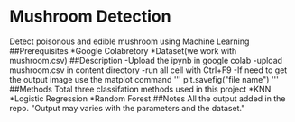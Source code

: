# Mushroom Detection
Detect poisonous and edible mushroom using Machine Learning
##Prerequisites
*Google Colabretory
*Dataset(we work with mushroom.csv)
##Description
-Upload the ipynb in google colab
-upload mushroom.csv in content directory
-run all cell with Ctrl+F9
-If need to get the output image use the matplot command
'''
plt.savefig("file name")
'''
##Methods
Total three classifation methods used in this project
*KNN
*Logistic Regression 
*Random Forest
##Notes
All the output added in the repo.
"Output may varies with the parameters and the dataset."
